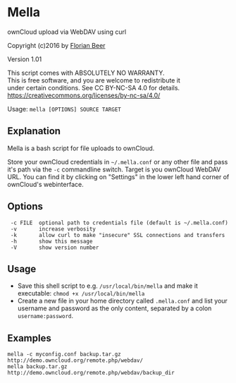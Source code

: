 # Mella
ownCloud upload via WebDAV using curl

Copyright (c)2016 by [Florian Beer](https://github.com/florianbeer)

Version 1.01

This script comes with ABSOLUTELY NO WARRANTY.  
This is free software, and you are welcome to redistribute it  
under certain conditions. See CC BY-NC-SA 4.0 for details.  
https://creativecommons.org/licenses/by-nc-sa/4.0/  

Usage: `mella [OPTIONS] SOURCE TARGET`

## Explanation
Mella is a bash script for file uploads to ownCloud.

Store your ownCloud credentials in `~/.mella.conf` or any other file and pass it's path via the `-c` commandline switch.
Target is you ownCloud WebDAV URL. You can find it by clicking on "Settings" in the lower left hand corner of ownCloud's webinterface.

## Options
```
 -c FILE  optional path to credentials file (default is ~/.mella.conf)
 -v       increase verbosity
 -k       allow curl to make "insecure" SSL connections and transfers
 -h       show this message
 -V       show version number
```

## Usage
* Save this shell script to e.g. `/usr/local/bin/mella` and make it executable: `chmod +x /usr/local/bin/mella`
* Create a new file in your home directory called `.mella.conf` and list your username and password as the only content, separated by a colon `username:password`.

## Examples
```
mella -c myconfig.conf backup.tar.gz http://demo.owncloud.org/remote.php/webdav/
mella backup.tar.gz http://demo.owncloud.org/remote.php/webdav/backup_dir
```
